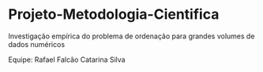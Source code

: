 # Projeto-Metodologia-Cientifica
Investigação empírica do problema de ordenação para grandes volumes de dados numéricos

Equipe: Rafael Falcão
        Catarina Silva
